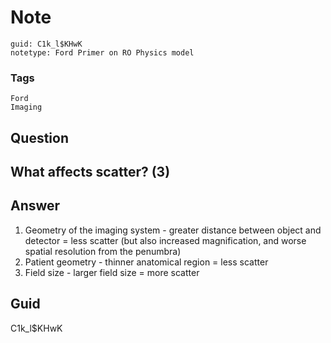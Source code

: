 # Note
```
guid: C1k_l$KHwK
notetype: Ford Primer on RO Physics model
```

### Tags
```
Ford
Imaging
```

## Question
<h2>What affects scatter? (3)</h2>

## Answer
<section>
<ol>
<li>Geometry of the imaging system - greater distance between object and detector = less scatter (but also increased magnification, and worse spatial resolution from the penumbra)</li>
<li>Patient geometry - thinner anatomical region = less scatter</li>
<li>Field size - larger field size = more scatter</li>
</ol>


</section>

## Guid
C1k_l$KHwK
